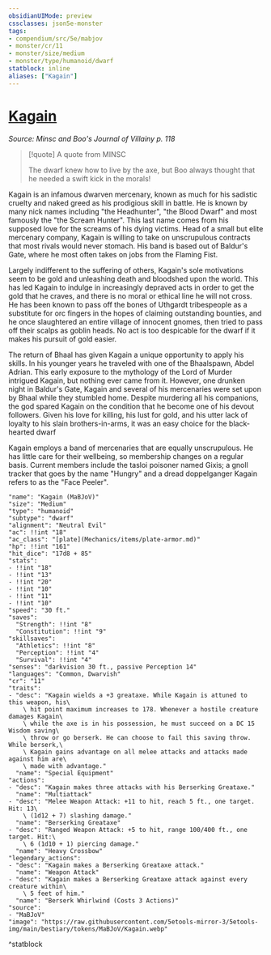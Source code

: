 ```yaml
---
obsidianUIMode: preview
cssclasses: json5e-monster
tags:
- compendium/src/5e/mabjov
- monster/cr/11
- monster/size/medium
- monster/type/humanoid/dwarf
statblock: inline
aliases: ["Kagain"]
---
```

# [Kagain](Mechanics\bestiary\npc/kagain-mabjov.md)
*Source: Minsc and Boo's Journal of Villainy p. 118*  

> [!quote] A quote from MINSC  
> 
> The dwarf knew how to live by the axe, but Boo always thought that he needed a swift kick in the morals!

Kagain is an infamous dwarven mercenary, known as much for his sadistic cruelty and naked greed as his prodigious skill in battle. He is known by many nick names including "the Headhunter", "the Blood Dwarf" and most famously the "the Scream Hunter". This last name comes from his supposed love for the screams of his dying victims. Head of a small but elite mercenary company, Kagain is willing to take on unscrupulous contracts that most rivals would never stomach. His band is based out of Baldur's Gate, where he most often takes on jobs from the Flaming Fist.

Largely indifferent to the suffering of others, Kagain's sole motivations seem to be gold and unleashing death and bloodshed upon the world. This has led Kagain to indulge in increasingly depraved acts in order to get the gold that he craves, and there is no moral or ethical line he will not cross. He has been known to pass off the bones of Uthgardt tribespeople as a substitute for orc fingers in the hopes of claiming outstanding bounties, and he once slaughtered an entire village of innocent gnomes, then tried to pass off their scalps as goblin heads. No act is too despicable for the dwarf if it makes his pursuit of gold easier.

The return of Bhaal has given Kagain a unique opportunity to apply his skills. In his younger years he traveled with one of the Bhaalspawn, Abdel Adrian. This early exposure to the mythology of the Lord of Murder intrigued Kagain, but nothing ever came from it. However, one drunken night in Baldur's Gate, Kagain and several of his mercenaries were set upon by Bhaal while they stumbled home. Despite murdering all his companions, the god spared Kagain on the condition that he become one of his devout followers. Given his love for killing, his lust for gold, and his utter lack of loyalty to his slain brothers-in-arms, it was an easy choice for the black-hearted dwarf

Kagain employs a band of mercenaries that are equally unscrupulous. He has little care for their wellbeing, so membership changes on a regular basis. Current members include the tasloi poisoner named Gixis; a gnoll tracker that goes by the name "Hungry" and a dread doppelganger Kagain refers to as the "Face Peeler".

```statblock
"name": "Kagain (MaBJoV)"
"size": "Medium"
"type": "humanoid"
"subtype": "dwarf"
"alignment": "Neutral Evil"
"ac": !!int "18"
"ac_class": "[plate](Mechanics/items/plate-armor.md)"
"hp": !!int "161"
"hit_dice": "17d8 + 85"
"stats":
- !!int "18"
- !!int "13"
- !!int "20"
- !!int "10"
- !!int "11"
- !!int "10"
"speed": "30 ft."
"saves":
  "Strength": !!int "8"
  "Constitution": !!int "9"
"skillsaves":
  "Athletics": !!int "8"
  "Perception": !!int "4"
  "Survival": !!int "4"
"senses": "darkvision 30 ft., passive Perception 14"
"languages": "Common, Dwarvish"
"cr": "11"
"traits":
- "desc": "Kagain wields a +3 greataxe. While Kagain is attuned to this weapon, his\
    \ hit point maximum increases to 178. Whenever a hostile creature damages Kagain\
    \ while the axe is in his possession, he must succeed on a DC 15 Wisdom saving\
    \ throw or go berserk. He can choose to fail this saving throw. While berserk,\
    \ Kagain gains advantage on all melee attacks and attacks made against him are\
    \ made with advantage."
  "name": "Special Equipment"
"actions":
- "desc": "Kagain makes three attacks with his Berserking Greataxe."
  "name": "Multiattack"
- "desc": "Melee Weapon Attack: +11 to hit, reach 5 ft., one target. Hit: 13\
    \ (1d12 + 7) slashing damage."
  "name": "Berserking Greataxe"
- "desc": "Ranged Weapon Attack: +5 to hit, range 100/400 ft., one target. Hit:\
    \ 6 (1d10 + 1) piercing damage."
  "name": "Heavy Crossbow"
"legendary_actions":
- "desc": "Kagain makes a Berserking Greataxe attack."
  "name": "Weapon Attack"
- "desc": "Kagain makes a Berserking Greataxe attack against every creature within\
    \ 5 feet of him."
  "name": "Berserk Whirlwind (Costs 3 Actions)"
"source":
- "MaBJoV"
"image": "https://raw.githubusercontent.com/5etools-mirror-3/5etools-img/main/bestiary/tokens/MaBJoV/Kagain.webp"
```
^statblock